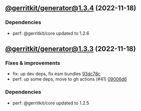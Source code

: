 ## [@gerritkit/generator@1.3.4](https://github.com/gerritkit/client/compare/2022.11.18-gerritkit.generator.1.3.3-f0...2022.11.18-gerritkit.generator.1.3.4-f0) (2022-11-18)

### Dependencies
* perf: @gerritkit/core updated to 1.2.6

## [@gerritkit/generator@1.3.3](https://github.com/gerritkit/client/compare/@gerritkit/generator@1.3.2...2022.11.18-gerritkit.generator.1.3.3-f0) (2022-11-18)

### Fixes & improvements
* fix: up dev deps, fix esm bundles [93dc78c](https://github.com/gerritkit/client/commit/93dc78c81aea02681ab984f5870ac8545eda2888)
* perf: up some deps, move to gh actions (#41) [09006d6](https://github.com/gerritkit/client/commit/09006d62461ff71305a7b434632d23a1d70e9536)

### Dependencies
* perf: @gerritkit/core updated to 1.2.5
